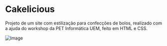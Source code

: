 # Cakelicious
Projeto de um site com estilização para confecções de bolos, realizado com a ajuda do workshop da PET Informática UEM, feito em HTML e CSS.

![Image](https://i.imgur.com/T6ebL9d.png)
